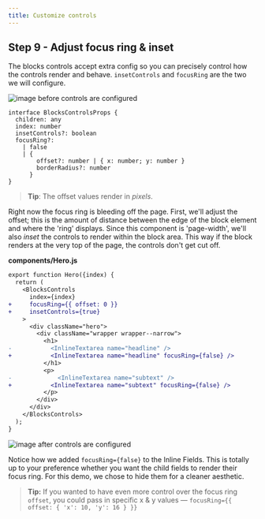 ```yaml
---
title: Customize controls
---
```


## Step 9 - Adjust focus ring & inset

The blocks controls accept extra config so you can precisely control how the controls render and behave. `insetControls` and `focusRing` are the two we will configure.

![image before controls are configured]()

```tsx
interface BlocksControlsProps {
  children: any
  index: number
  insetControls?: boolean
  focusRing?:
    | false
    | {
        offset?: number | { x: number; y: number }
        borderRadius?: number
      }
}
```

> **Tip**: The offset values render in _pixels_.

Right now the focus ring is bleeding off the page. First, we'll adjust the offset; this is the amount of distance between the edge of the block element and where the 'ring' displays. Since this component is 'page-width', we'll also _inset_ the controls to render within the block area. This way if the block renders at the very top of the page, the controls don't get cut off.

**components/Hero.js**

```diff
export function Hero({index) {
  return (
    <BlocksControls
      index={index}
+     focusRing={{ offset: 0 }}
+     insetControls={true}
    >
      <div className="hero">
        <div className="wrapper wrapper--narrow">
          <h1>
-           <InlineTextarea name="headline" />
+           <InlineTextarea name="headline" focusRing={false} />
          </h1>
          <p>
-	          <InlineTextarea name="subtext" />
+           <InlineTextarea name="subtext" focusRing={false} />
          </p>
        </div>
      </div>
    </BlocksControls>
  );
}
```

![image after controls are configured]()

Notice how we added `focusRing={false}` to the Inline Fields. This is totally up to your preference whether you want the child fields to render their focus ring. For this demo, we chose to hide them for a cleaner aesthetic.

> **Tip:** If you wanted to have even more control over the focus ring `offset`, you could pass in specific x & y values — `focusRing={{ offset: { 'x': 10, 'y': 16 } }}`
